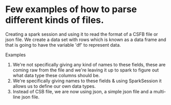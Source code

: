 # Few examples of how to parse different kinds of files.

Creating a spark session and using it to read the format of a CSFB file or json file.
We create a data set with rows which is known as a data frame and that is going to have the variable 'df' to represent data.

Examples
1)  We're not specifically giving any kind of names to these fields, these are coming raw from the file and we're leaving it up to spark to figure out what data type these columns should be.
2)  We're specifically giving names to these fields & using SparkSession it allows us to define our own data types.
3)  Instead of CSB file, we are now using json, a simple json file and a multi-line json file.    
